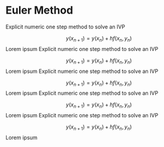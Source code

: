 <!---
odes "numerical methods" ivp "explicit method" "euler method"
--->
# Euler Method

Explicit numeric one step method to solve an IVP

$$
y(x_{n+1}) = y(x_n) + hf(x_n,y_n)
$$
Lorem ipsum
Explicit numeric one step method to solve an IVP

$$
y(x_{n+1}) = y(x_n) + hf(x_n,y_n)
$$
Lorem ipsum
Explicit numeric one step method to solve an IVP

$$
y(x_{n+1}) = y(x_n) + hf(x_n,y_n)
$$
Lorem ipsum
Explicit numeric one step method to solve an IVP

$$
y(x_{n+1}) = y(x_n) + hf(x_n,y_n)
$$
Lorem ipsum
Explicit numeric one step method to solve an IVP

$$
y(x_{n+1}) = y(x_n) + hf(x_n,y_n)
$$
Lorem ipsum